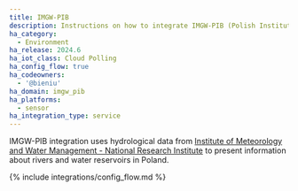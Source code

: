 ```yaml
---
title: IMGW-PIB
description: Instructions on how to integrate IMGW-PIB (Polish Institute of Meteorology and Water Management - National Research Institute) hydrological service within Home Assistant.
ha_category:
  - Environment
ha_release: 2024.6
ha_iot_class: Cloud Polling
ha_config_flow: true
ha_codeowners:
  - '@bieniu'
ha_domain: imgw_pib
ha_platforms:
  - sensor
ha_integration_type: service
---
```


IMGW-PIB integration uses hydrological data from [Institute of Meteorology and Water Management - National Research Institute](https://hydro.imgw.pl) to present information about rivers and water reservoirs in Poland.

{% include integrations/config_flow.md %}
